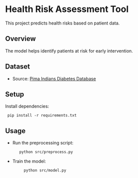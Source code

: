 # Health Risk Assessment Tool
This project predicts health risks based on patient data.

## Overview
The model helps identify patients at risk for early intervention.

## Dataset
- Source: [Pima Indians Diabetes Database](https://www.kaggle.com/datasets/uciml/pima-indians-diabetes-database)

## Setup
Install dependencies:



     pip install -r requirements.txt




## Usage
- Run the preprocessing script:




         python src/preprocess.py

  
- Train the model:


           python src/model.py
     
